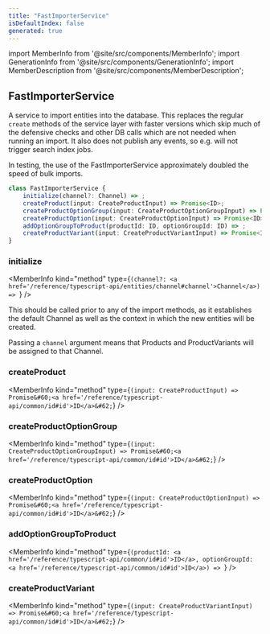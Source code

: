 ```yaml
---
title: "FastImporterService"
isDefaultIndex: false
generated: true
---
```

<!-- This file was generated from the Vendure source. Do not modify. Instead, re-run the "docs:build" script -->
import MemberInfo from '@site/src/components/MemberInfo';
import GenerationInfo from '@site/src/components/GenerationInfo';
import MemberDescription from '@site/src/components/MemberDescription';


## FastImporterService

<GenerationInfo sourceFile="packages/core/src/data-import/providers/importer/fast-importer.service.ts" sourceLine="40" packageName="@vendure/core" />

A service to import entities into the database. This replaces the regular `create` methods of the service layer with faster
versions which skip much of the defensive checks and other DB calls which are not needed when running an import. It also
does not publish any events, so e.g. will not trigger search index jobs.

In testing, the use of the FastImporterService approximately doubled the speed of bulk imports.

```ts title="Signature"
class FastImporterService {
    initialize(channel?: Channel) => ;
    createProduct(input: CreateProductInput) => Promise<ID>;
    createProductOptionGroup(input: CreateProductOptionGroupInput) => Promise<ID>;
    createProductOption(input: CreateProductOptionInput) => Promise<ID>;
    addOptionGroupToProduct(productId: ID, optionGroupId: ID) => ;
    createProductVariant(input: CreateProductVariantInput) => Promise<ID>;
}
```

<div className="members-wrapper">

### initialize

<MemberInfo kind="method" type={`(channel?: <a href='/reference/typescript-api/entities/channel#channel'>Channel</a>) => `}   />

This should be called prior to any of the import methods, as it establishes the
default Channel as well as the context in which the new entities will be created.

Passing a `channel` argument means that Products and ProductVariants will be assigned
to that Channel.
### createProduct

<MemberInfo kind="method" type={`(input: CreateProductInput) => Promise&#60;<a href='/reference/typescript-api/common/id#id'>ID</a>&#62;`}   />


### createProductOptionGroup

<MemberInfo kind="method" type={`(input: CreateProductOptionGroupInput) => Promise&#60;<a href='/reference/typescript-api/common/id#id'>ID</a>&#62;`}   />


### createProductOption

<MemberInfo kind="method" type={`(input: CreateProductOptionInput) => Promise&#60;<a href='/reference/typescript-api/common/id#id'>ID</a>&#62;`}   />


### addOptionGroupToProduct

<MemberInfo kind="method" type={`(productId: <a href='/reference/typescript-api/common/id#id'>ID</a>, optionGroupId: <a href='/reference/typescript-api/common/id#id'>ID</a>) => `}   />


### createProductVariant

<MemberInfo kind="method" type={`(input: CreateProductVariantInput) => Promise&#60;<a href='/reference/typescript-api/common/id#id'>ID</a>&#62;`}   />




</div>
